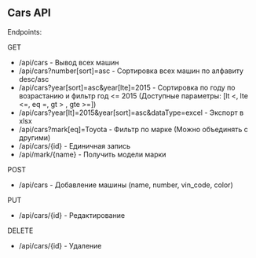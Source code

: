 ## Cars API

Endpoints: 

GET
- /api/cars - Вывод всех машин
- /api/cars?number[sort]=asc - Сортировка всех машин по алфавиту desc/asc
- /api/cars?year[sort]=asc&year[lte]=2015 - Сортировка по году по возрастанию и фильтр год <= 2015 (Доступные параметры: [lt <, lte <=, eq =, gt > , gte >=])
- /api/cars?year[lt]=2015&amp;year[sort]=asc&amp;dataType=excel - Экспорт в xlsx
- /api/cars?mark[eq]=Toyota - Фильтр по марке (Можно объединять с другими)
- /api/cars/{id} - Единичная запись
- /api/mark/{name} - Получить модели марки

POST
- /api/cars - Добавление машины (name, number, vin_code, color)

PUT
- /api/cars/{id} - Редактирование

DELETE
- /api/cars/{id} - Удаление
